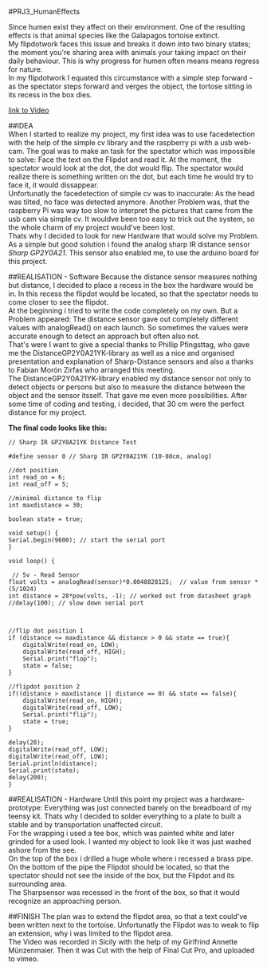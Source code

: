#PRJ3_HumanEffects

Since humen exist they affect on their environment. One of the resulting effects is that animal species like the Galapagos tortoise extinct.  
My flipdotwork faces this issue and breaks it down into two binary states; the moment you're sharing area with animals your taking impact on their daily behaviour. This is why progress for humen often means means regress for nature.   
In my flipdotwork I  equated this circumstance with a simple step forward - as the spectator steps forward and verges the object,  the tortose sitting in its recess in the box dies.

[link to Video](https://vimeo.com/123685335) 

##IDEA  
When I started to realize my project, my first idea was to use facedetection with the help of the simple cv library and the raspberry pi with a usb web-cam.  The goal was to make an task for the spectator which was impossible to solve: Face the text on the Flipdot and read it. At the moment, the spectator would look at the dot, the dot would flip. The spectator would realize there is something written on the dot, but each time he would try to face it, it would dissappear.  
Unfortunatly the facedetection of simple cv was to inaccurate: As the head was tilted, no face was detected anymore. Another Problem was, that the raspberry Pi was way too slow to interpret the pictures that came from the usb cam via simple cv. It wouldve been too easy to trick out the system, so the whole charm of my project would've been lost.  
Thats why I decided to look for new Hardware that would solve my Problem. As a simple but good solution i found the analog sharp IR distance sensor *Sharp GP2Y0A21*.  This sensor also enabled me, to use the arduino board for this project.

##REALISATION - Software
Because the distance sensor measures nothing but distance, I decided to place a recess in the box the hardware would be in. In this recess the flipdot would be located, so that the spectator needs to come closer to see the flipdot.   
At the beginning i tried to write the code completely on my own. But a Problem appeared: The distance sensor  gave out completely different values with analogRead() on each launch. So sometimes the values were accurate enough to detect an approach but often also not.   
That's were I want to give a special thanks to Phillip Pfingsttag, who gave me the DistanceGP2Y0A21YK-library as well as a nice and organised presentation and explanation of Sharp-Distance sensors and also a thanks to Fabian Morón Zirfas who arranged this meeting.  
The DistanceGP2Y0A21YK-library enabled my distance sensor not only to detect objects or persons but also to measure the distance between the object and the sensor itsself. That gave me even more possibilities. After some time of coding and testing, i decided, that 30 cm were the perfect distance for my project.  
 
**The final code looks like this:**

	// Sharp IR GP2Y0A21YK Distance Test

	#define sensor 0 // Sharp IR GP2Y0A21YK (10-80cm, analog)

	//dot position
	int read_on = 6;
	int read_off = 5;

	//minimal distance to flip
	int maxdistance = 30;

	boolean state = true;

	void setup() {
	Serial.begin(9600); // start the serial port
	}

	void loop() {
  
 	 // 5v - Read Sensor
  	float volts = analogRead(sensor)*0.0048828125;  // value from sensor * 	(5/1024)
  	int distance = 28*pow(volts, -1); // worked out from datasheet graph
  	//delay(100); // slow down serial port 
  
 
  
  	//flip dot position 1
  	if (distance <= maxdistance && distance > 0 && state == true){
    	digitalWrite(read_on, LOW);
    	digitalWrite(read_off, HIGH);
    	Serial.print("flop");
    	state = false;  
  	}
  
  	//flipdot position 2
  	if((distance > maxdistance || distance == 0) && state == false){
    	digitalWrite(read_on, HIGH);
    	digitalWrite(read_off, LOW);
    	Serial.print("flip");
    	state = true;
	}

	delay(20);
	digitalWrite(read_off, LOW);
	digitalWrite(read_off, LOW);
	Serial.println(distance);
	Serial.print(state);
	delay(200);
	}  
  
  
##REALISATION - Hardware
Until this point my project was a hardware-prototype: Everything was just connected barely on the breadboard of my teensy kit. Thats why I decided to solder everything to a plate to built a stable and by transportation unaffected circuit.   
For the wrapping i used a tee box, which was painted white and later grinded for a used look. I wanted my object to look like it was just washed ashore from the see.  
On the top of the box i drilled a huge whole where i recessed a brass pipe. On the bottom of the pipe the Flipdot should be located, so that the spectator should not see the inside of the box, but the Flipdot and its surrounding area.   
The Sharpsensor was recessed in the front of the box, so that it would recognize an approaching person.

##FINISH
The plan was to extend the flipdot area, so that a text could've been written next to the tortoise. 
Unfortunatly the Flipdot was to weak to flip an extension, why i was limited to the flipdot area.  
The Video was recorded in Sicily with the help of my Girlfrind Annette Münzenmaier. Then it was Cut with the help of Final Cut Pro, and uploaded to vimeo.



